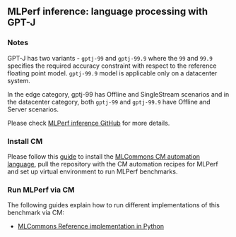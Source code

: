 ## MLPerf inference: language processing with GPT-J

### Notes

GPT-J has two variants - `gptj-99` and `gptj-99.9` where the `99` and `99.9` specifies the required accuracy constraint 
with respect to the reference floating point model. `gptj-99.9` model is applicable only on a datacenter system.

In the edge category, gptj-99 has Offline and SingleStream scenarios and in the datacenter category, both `gptj-99` and `gptj-99.9` have Offline and Server scenarios.

Please check [MLPerf inference GitHub](https://github.com/mlcommons/inference) for more details.

### Install CM

Please follow this [guide](../README.md#install-cm-automation-language) 
to install the [MLCommons CM automation language](https://doi.org/10.5281/zenodo.8105339),
pull the repository with the CM automation recipes for MLPerf and 
set up virtual environment to run MLPerf benchmarks.

### Run MLPerf via CM

The following guides explain how to run different implementations of this benchmark via CM:

* [MLCommons Reference implementation in Python](README_reference.md)
